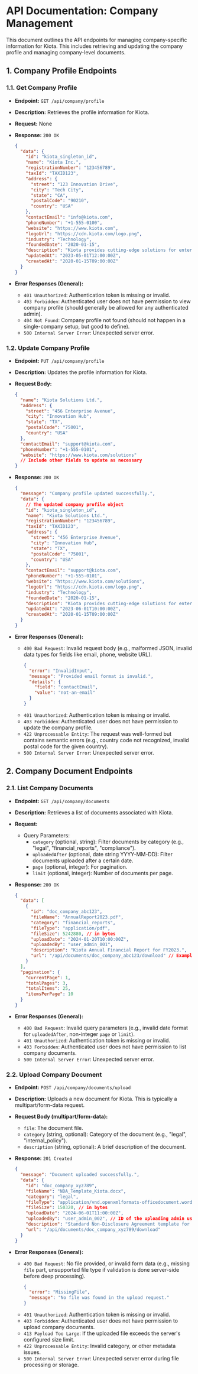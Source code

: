 # API Documentation: Company Management

This document outlines the API endpoints for managing company-specific information for Kiota. This includes retrieving and updating the company profile and managing company-level documents.

## 1. Company Profile Endpoints

### 1.1. Get Company Profile
*   **Endpoint:** `GET /api/company/profile`
*   **Description:** Retrieves the profile information for Kiota.
*   **Request:** None
*   **Response:** `200 OK`
    ```json
    {
      "data": {
        "id": "kiota_singleton_id",
        "name": "Kiota Inc.",
        "registrationNumber": "123456789",
        "taxId": "TAXID123",
        "address": {
          "street": "123 Innovation Drive",
          "city": "Tech City",
          "state": "CA",
          "postalCode": "90210",
          "country": "USA"
        },
        "contactEmail": "info@kiota.com",
        "phoneNumber": "+1-555-0100",
        "website": "https://www.kiota.com",
        "logoUrl": "https://cdn.kiota.com/logo.png",
        "industry": "Technology",
        "foundedDate": "2020-01-15",
        "description": "Kiota provides cutting-edge solutions for enterprise needs.",
        "updatedAt": "2023-05-01T12:00:00Z",
        "createdAt": "2020-01-15T09:00:00Z"
      }
    }
    ```

*   **Error Responses (General):**
    *   `401 Unauthorized`: Authentication token is missing or invalid.
    *   `403 Forbidden`: Authenticated user does not have permission to view company profile (should generally be allowed for any authenticated admin).
    *   `404 Not Found`: Company profile not found (should not happen in a single-company setup, but good to define).
    *   `500 Internal Server Error`: Unexpected server error.

### 1.2. Update Company Profile
*   **Endpoint:** `PUT /api/company/profile`
*   **Description:** Updates the profile information for Kiota.
*   **Request Body:**
    ```json
    {
      "name": "Kiota Solutions Ltd.",
      "address": {
        "street": "456 Enterprise Avenue",
        "city": "Innovation Hub",
        "state": "TX",
        "postalCode": "75001",
        "country": "USA"
      },
      "contactEmail": "support@kiota.com",
      "phoneNumber": "+1-555-0101",
      "website": "https://www.kiota.com/solutions"
      // Include other fields to update as necessary
    }
    ```
*   **Response:** `200 OK`
    ```json
    {
      "message": "Company profile updated successfully.",
      "data": {
        // The updated company profile object
        "id": "kiota_singleton_id",
        "name": "Kiota Solutions Ltd.",
        "registrationNumber": "123456789",
        "taxId": "TAXID123",
        "address": {
          "street": "456 Enterprise Avenue",
          "city": "Innovation Hub",
          "state": "TX",
          "postalCode": "75001",
          "country": "USA"
        },
        "contactEmail": "support@kiota.com",
        "phoneNumber": "+1-555-0101",
        "website": "https://www.kiota.com/solutions",
        "logoUrl": "https://cdn.kiota.com/logo.png",
        "industry": "Technology",
        "foundedDate": "2020-01-15",
        "description": "Kiota provides cutting-edge solutions for enterprise needs.",
        "updatedAt": "2023-06-01T10:00:00Z",
        "createdAt": "2020-01-15T09:00:00Z"
      }
    }
    ```

*   **Error Responses (General):**
    *   `400 Bad Request`: Invalid request body (e.g., malformed JSON, invalid data types for fields like email, phone, website URL).
        ```json
        {
          "error": "InvalidInput",
          "message": "Provided email format is invalid.",
          "details": {
            "field": "contactEmail",
            "value": "not-an-email"
          }
        }
        ```
    *   `401 Unauthorized`: Authentication token is missing or invalid.
    *   `403 Forbidden`: Authenticated user does not have permission to update the company profile.
    *   `422 Unprocessable Entity`: The request was well-formed but contains semantic errors (e.g., country code not recognized, invalid postal code for the given country).
    *   `500 Internal Server Error`: Unexpected server error.

## 2. Company Document Endpoints

### 2.1. List Company Documents
*   **Endpoint:** `GET /api/company/documents`
*   **Description:** Retrieves a list of documents associated with Kiota.
*   **Request:**
    *   Query Parameters:
        *   `category` (optional, string): Filter documents by category (e.g., "legal", "financial_reports", "compliance").
        *   `uploadedAfter` (optional, date string YYYY-MM-DD): Filter documents uploaded after a certain date.
        *   `page` (optional, integer): For pagination.
        *   `limit` (optional, integer): Number of documents per page.
*   **Response:** `200 OK`
    ```json
    {
      "data": [
        {
          "id": "doc_company_abc123",
          "fileName": "AnnualReport2023.pdf",
          "category": "financial_reports",
          "fileType": "application/pdf",
          "fileSize": 5242880, // in bytes
          "uploadDate": "2024-01-20T10:00:00Z",
          "uploadedBy": "user_admin_001",
          "description": "Kiota Annual Financial Report for FY2023.",
          "url": "/api/documents/doc_company_abc123/download" // Example download link
        }
      ],
      "pagination": {
        "currentPage": 1,
        "totalPages": 3,
        "totalItems": 25,
        "itemsPerPage": 10
      }
    }
    ```

*   **Error Responses (General):**
    *   `400 Bad Request`: Invalid query parameters (e.g., invalid date format for `uploadedAfter`, non-integer `page` or `limit`).
    *   `401 Unauthorized`: Authentication token is missing or invalid.
    *   `403 Forbidden`: Authenticated user does not have permission to list company documents.
    *   `500 Internal Server Error`: Unexpected server error.

### 2.2. Upload Company Document
*   **Endpoint:** `POST /api/company/documents/upload`
*   **Description:** Uploads a new document for Kiota. This is typically a multipart/form-data request.
*   **Request Body (multipart/form-data):**
    *   `file`: The document file.
    *   `category` (string, optional): Category of the document (e.g., "legal", "internal_policy").
    *   `description` (string, optional): A brief description of the document.
*   **Response:** `201 Created`
    ```json
    {
      "message": "Document uploaded successfully.",
      "data": {
        "id": "doc_company_xyz789",
        "fileName": "NDA_Template_Kiota.docx",
        "category": "legal",
        "fileType": "application/vnd.openxmlformats-officedocument.wordprocessingml.document",
        "fileSize": 150320, // in bytes
        "uploadDate": "2024-06-01T11:00:00Z",
        "uploadedBy": "user_admin_002", // ID of the uploading admin user
        "description": "Standard Non-Disclosure Agreement template for Kiota.",
        "url": "/api/documents/doc_company_xyz789/download"
      }
    }
    ```

*   **Error Responses (General):**
    *   `400 Bad Request`: No file provided, or invalid form data (e.g., missing `file` part, unsupported file type if validation is done server-side before deep processing).
        ```json
        {
          "error": "MissingFile",
          "message": "No file was found in the upload request."
        }
        ```
    *   `401 Unauthorized`: Authentication token is missing or invalid.
    *   `403 Forbidden`: Authenticated user does not have permission to upload company documents.
    *   `413 Payload Too Large`: If the uploaded file exceeds the server's configured size limit.
    *   `422 Unprocessable Entity`: Invalid category, or other metadata issues.
    *   `500 Internal Server Error`: Unexpected server error during file processing or storage.
